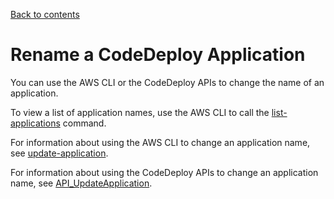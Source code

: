 [Back to contents](index.md)

# Rename a CodeDeploy Application<a name="applications-rename"></a>

You can use the AWS CLI or the CodeDeploy APIs to change the name of an application\.

To view a list of application names, use the AWS CLI to call the [list\-applications](https://docs.aws.amazon.com/cli/latest/reference/deploy/list-applications.html) command\.

For information about using the AWS CLI to change an application name, see [update\-application](https://docs.aws.amazon.com/cli/latest/reference/deploy/update-application.html)\.

For information about using the CodeDeploy APIs to change an application name, see [API\_UpdateApplication](https://docs.aws.amazon.com/codedeploy/latest/APIReference/API_UpdateApplication.html)\.